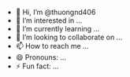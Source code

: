 - 👋 Hi, I’m @thuongnd406
- 👀 I’m interested in ...
- 🌱 I’m currently learning ...
- 💞️ I’m looking to collaborate on ...
- 📫 How to reach me ...
- 😄 Pronouns: ...
- ⚡ Fun fact: ...

<!---
thuongnd406/thuongnd406 is a ✨ special ✨ repository because its `README.md` (this file) appears on your GitHub profile.
You can click the Preview link to take a look at your changes.
--->
